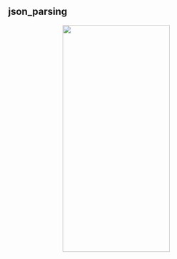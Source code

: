 ## json_parsing
<div align="center">

<img src= "https://github.com/Meshva30/json_data/assets/136339359/6d5b07b3-a647-4ede-af1e-f42e464f6f59" height = 510 width = 240> &nbsp;&nbsp;&nbsp;&nbsp;

</div>

